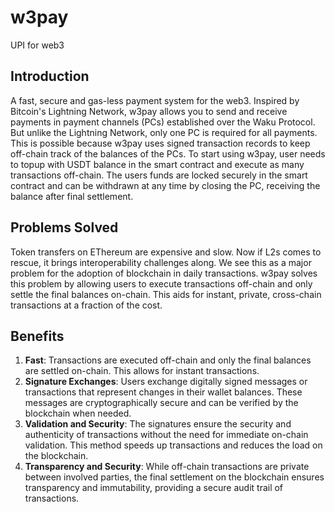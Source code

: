# w3pay
UPI for web3

## Introduction

A fast, secure and gas-less payment system for the web3. Inspired by Bitcoin's Lightning Network, w3pay allows you to send and receive payments in payment channels (PCs) established over the Waku Protocol. But unlike the Lightning Network, only one PC is required for all payments. This is possible because w3pay uses signed transaction records to keep off-chain track of the balances of the PCs. To start using w3pay, user needs to topup with USDT balance in the smart contract and execute as many transactions off-chain. The users funds are locked securely in the smart contract and can be withdrawn at any time by closing the PC, receiving the balance after final settlement.

## Problems Solved

Token transfers on EThereum are expensive and slow. Now if L2s comes to rescue, it brings interoperability challenges along. We see this as a major problem for the adoption of blockchain in daily transactions. w3pay solves this problem by allowing users to execute transactions off-chain and only settle the final balances on-chain. This aids for instant, private, cross-chain transactions at a fraction of the cost.

## Benefits
1. **Fast**: Transactions are executed off-chain and only the final balances are settled on-chain. This allows for instant transactions.
2. **Signature Exchanges**: Users exchange digitally signed messages or transactions that represent changes in their wallet balances. These messages are cryptographically secure and can be verified by the blockchain when needed.
3. **Validation and Security**: The signatures ensure the security and authenticity of transactions without the need for immediate on-chain validation. This method speeds up transactions and reduces the load on the blockchain.
4. **Transparency and Security**: While off-chain transactions are private between involved parties, the final settlement on the blockchain ensures transparency and immutability, providing a secure audit trail of transactions.
